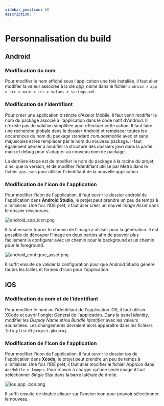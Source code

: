 ```yaml
---
sidebar_position: 60
description: ''
---
```


# Personnalisation du build

## Android

### Modification du nom

Pour modifier le nom affiché sous l'application une fois installée, il faut aller modifier la valeur associée à la clé _app_name_ dans le fichier `android > app > src > main > res > values > strings.xml`.

### Modification de l'identifiant

Pour créer une application distincte d'Axelor Mobile, il faut venir modifier le nom du package associé à l'application dans le code natif d'Android. Il n'existe pas de solution simplifiée pour effectuer cette action. Il faut faire une recherche globale dans le dossier Android et remplacer toutes les occurences du nom du package standard _com.aosmobile_ avec et sans majuscules et les remplacer par le nom du nouveau package. Il faut également penser à modifier la structure des dossiers _java_ dans la partie main et debug pour s'adapter au nouveau nom de package.

La dernière étape est de modifier le nom du package à la racine du projet, ainsi que la version, et de modifier l'identifiant utilisé par Metro dans le fichier `app.json` pour utiliser l'identifiant de la nouvelle application.

### Modification de l'icon de l'application

Pour modifier l'icon de l'application, il faut ouvrir le dossier android de l'application dans **Android Studio**, le projet peut prendre un peu de temps à s'initialiser. Une fois l'IDE prêt, il faut aller créer un nouvel _Image Asset_ dans le dossier ressources.

![android_app_icon.png](/img/fr/android_app_icon.png)

Il faut ensuite fournir le chemin de l'image à utiliser pour la génération. Il est possible de découper l'image en deux parties afin de pouvoir plus facilement la configurer avec un chemin pour le background et un chemin pour le foreground.

![android_configure_asset.png](/img/fr/android_configure_asset.png)

Il suffit ensuite de valider la configuration pour que Android Studio génère toutes les tailles et formes d'icon pour l'application.

## iOS

### Modification du nom et de l'identifiant

Pour modifier le nom ou l'identifiant de l'application iOS, il faut utiliser XCode et ouvrir l'onglet Général de l'application. Dans le panel _identity_, modifier les _Display Name_ et/ou _Bundle Identifier_ avec les valeurs souhaitées. Les changements devraient alors apparaître dans les fichiers `Info.plist` et `project.pbxproj`.

### Modification de l'icon de l'application

Pour modifier l'icon de l'application, il faut ouvrir le dossier ios de l'application dans **Xcode**, le projet peut prendre un peu de temps à s'initialiser. Une fois l'IDE prêt, il faut aller modifier le fichier AppIcon dans `AosMobile > Images`. Pour n'avoir à charger qu'une seule image il faut sélectionner _Single Size_ dans la barre latérale de droite.

![ios_app_icon.png](/img/fr/ios_app_icon.png)

Il suffit ensuite de double cliquer sur l'ancien icon pour pouvoir sélectionner le nouveau.
